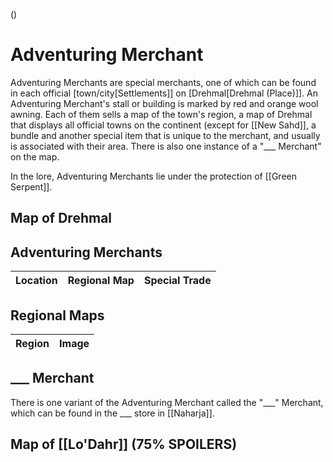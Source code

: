 ()

# Adventuring Merchant

Adventuring Merchants are special merchants, one of which can be found in each official [town/city[Settlements]] on [Drehmal[Drehmal (Place)]]. An Adventuring Merchant's stall or building is marked by red and orange wool awning. Each of them sells a map of the town's region, a map of Drehmal that displays all official towns on the continent (except for [[New Sahd]], a bundle and another special item that is unique to the merchant, and usually is associated with their area. There is also one instance of a "___ Merchant" on the map.

In the lore, Adventuring Merchants lie under the protection of [[Green Serpent]].

## Map of Drehmal

## Adventuring Merchants

| Location | Regional Map | Special Trade |
|-|-|-|

## Regional Maps

| Region | Image |
|-|-|

## ___ Merchant

There is one variant of the Adventuring Merchant called the "___" Merchant, which can be found in the ___ store in [[Naharja]].



## Map of [[Lo'Dahr]] (75% SPOILERS)

